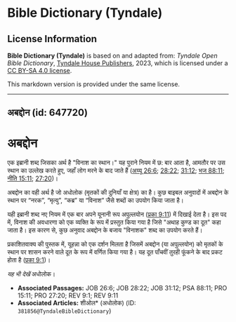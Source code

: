 # Bible Dictionary (Tyndale)

## License Information

**Bible Dictionary (Tyndale)** is based on and adapted from: _Tyndale Open Bible Dictionary_, [Tyndale House Publishers](https://tyndaleopenresources.com/), 2023, which is licensed under a [CC BY-SA 4.0 license](https://creativecommons.org/licenses/by-sa/4.0/legalcode.en).

This markdown version is provided under the same license.



--------------------------------

## अबद्दोन (id: 647720)

अबद्दोन
=======

एक इब्रानी शब्द जिसका अर्थ है "विनाश का स्थान।" यह पुराने नियम में छ: बार आता है, आमतौर पर उस स्थान का उल्लेख करते हुए, जहाँ लोग मरने के बाद जाते हैं ([अय्यू 26:6](https://ref.ly/Job26:6); [28:22](https://ref.ly/Job28:22); [31:12](https://ref.ly/Job31:12); [भज 88:11](https://ref.ly/Ps88:11); [नीति 15:11](https://ref.ly/Prov15:11); [27:20](https://ref.ly/Prov27:20))।

अबद्दोन का वही अर्थ है जो अधोलोक (मृतकों की दुनियाँ या क्षेत्र) का है। कुछ बाइबल अनुवादों में अबद्दोन के स्थान पर “नरक”, “मृत्यु”, “कब्र” या “विनाश” जैसे शब्दों का उपयोग किया जाता है।

यही इब्रानी शब्द नए नियम में एक बार अपने यूनानी रूप अपुल्लयोन ([प्रका 9:11](https://ref.ly/Rev9:11)) में दिखाई देता है। इस पद में, विनाश की अवधारणा को एक व्यक्ति के रूप में प्रस्तुत किया गया है जिसे "अथाह कुण्ड का दूत" कहा जाता है। इस कारण से, कुछ अनुवाद अबद्दोन के बजाय "विनाशक" शब्द का उपयोग करते हैं।

प्रकाशितवाक्य की पुस्तक में, यूहन्ना को एक दर्शन मिलता है जिसमें अबद्दोन (या अपुल्लयोन) को मृतकों के स्थान पर शासन करने वाले दूत के रूप में वर्णित किया गया है। यह दूत पाँचवीं तुरही फूंकने के बाद प्रकट होता है ([प्रका 9:1](https://ref.ly/Rev9:1))।

*यह भी देखें* अधोलोक।

* **Associated Passages:** JOB 26:6; JOB 28:22; JOB 31:12; PSA 88:11; PRO 15:11; PRO 27:20; REV 9:1; REV 9:11
* **Associated Articles:** शीओल* (अधोलोक) (ID: `381856@TyndaleBibleDictionary`)

